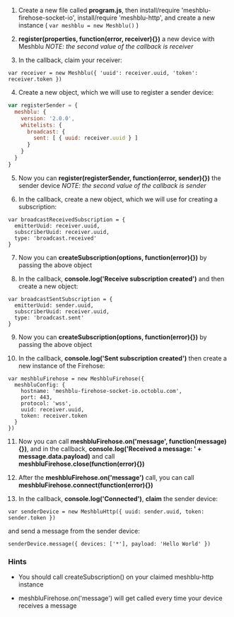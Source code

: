 1) Create a new file called **program.js**, then install/require 'meshblu-firehose-socket-io',
  install/require 'meshblu-http', and create a new instance ( `var meshblu = new Meshblu()` )

2) **register(properties, function(error, receiver){})** a new device with Meshblu
  *NOTE: the second value of the callback is receiver*

3) In the callback, claim your receiver:

  `var receiver = new Meshblu({ 'uuid': receiver.uuid, 'token': receiver.token })`

4) Create a new object, which we will use to register a sender device:
```javascript
var registerSender = {
  meshblu: {
    version: '2.0.0',
    whitelists: {
      broadcast: {
        sent: [ { uuid: receiver.uuid } ]
      }
    }
  }
}
```

5) Now you can **register(registerSender, function(error, sender){})** the sender device
  *NOTE: the second value of the callback is sender*

6) In the callback, create a new object, which we will use for creating a subscription:
```
var broadcastReceivedSubscription = {
  emitterUuid: receiver.uuid,
  subscriberUuid: receiver.uuid,
  type: 'broadcast.received'
}
```

7) Now you can **createSubscription(options, function(error){})** by passing the above object

8) In the callback, **console.log('Receive subscription created')** and then create a new object:
```
var broadcastSentSubscription = {
  emitterUuid: sender.uuid,
  subscriberUuid: receiver.uuid,
  type: 'broadcast.sent'
}
```

9) Now you can **createSubscription(options, function(error){})** by passing the above object

10) In the callback, **console.log('Sent subscription created')** then create a
  new instance of the Firehose:
```
var meshbluFirehose = new MeshbluFirehose({
  meshbluConfig: {
    hostname: 'meshblu-firehose-socket-io.octoblu.com',
    port: 443,
    protocol: 'wss',
    uuid: receiver.uuid,
    token: receiver.token
  }
})
```

11) Now you can call **meshbluFirehose.on('message', function(message){})**, and in
  the callback, **console.log('Received a message: ' + message.data.payload)** and
  call **meshbluFirehose.close(function(error){})**

12) After the **meshbluFirehose.on('message')** call, you can
  call **meshbluFirehose.connect(function(error){})**

13) In the callback, **console.log('Connected')**, **claim** the sender device:

  `var senderDevice = new MeshbluHttp({ uuid: sender.uuid, token: sender.token })`

  and send a message from the sender device:

  `senderDevice.message({ devices: ['*'], payload: 'Hello World' })`

### Hints

 - You should call createSubscription() on your claimed meshblu-http instance

- meshbluFirehose.on('message') will get called every time your device receives a message
